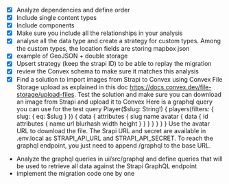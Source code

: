 - [x] Analyze dependencies and define order
- [x] Include single content types
- [x] Include components
- [x] Make sure you include all the relationships in your analysis
- [x] analyse all the data type and create a strategy for custom types. Among the custom types, the location fields are storing mapbox json
- [x] example of GeoJSON + double storage
- [x] Upsert strategy (keep the strapi ID) to be able to replay the migration
- [x] review the Convex schema to make sure it matches this analysis
- [x] Find a solution to import images from Strapi to Convex using Convex File Storage upload as explained in this doc https://docs.convex.dev/file-storage/upload-files. Test the solution and make sure you can download an image from Strapi and upload it to Convex
      Here is a graphql query you can use for the test
      query Player($slug: String!) {
      players(filters: { slug: { eq: $slug } }) {
      data {
      attributes {
      slug
      name
      avatar {
      data {
      id
      attributes {
      name
      url
      blurhash
      width
      height
      }
      }
      }
      }
      }
      }
      }
      Use the avatar URL to download the file.
      The Srapi URL and secret are available in .env.local as STRAPI_API_URL and STRAPI_API_SECRET. To reach the graphql endpoint, you just need to append /graphql to the base URL.
- Analyze the graphql queries in ui/src/graphql and define queries that will be used to retrieve all data against the Strapi GraphQL endpoint
- implement the migration code one by one
